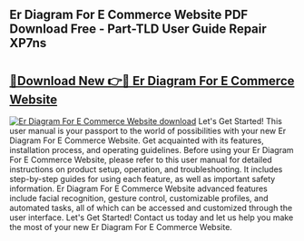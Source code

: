 ## Er Diagram For E Commerce Website PDF Download Free - Part-TLD User Guide Repair XP7ns

# <h2><a href="http://dfqnt4.blite.top/?on=Er+Diagram+For+E+Commerce+Website">🔗Download New 👉🔴 Er Diagram For E Commerce Website</a></h2>

[![Er Diagram For E Commerce Website download](https://i.imgur.com/lujVjoI.png)](http://dfqnt4.blite.top/?on=Er+Diagram+For+E+Commerce+Website)
Let's Get Started! This user manual is your passport to the world of possibilities with your new Er Diagram For E Commerce Website. Get acquainted with its features, installation process, and operating guidelines. Before using your Er Diagram For E Commerce Website, please refer to this user manual for detailed instructions on product setup, operation, and troubleshooting. It includes step-by-step guides for using each feature, as well as important safety information. Er Diagram For E Commerce Website advanced features include facial recognition, gesture control, customizable profiles, and automated tasks, all of which can be accessed and customized through the user interface. Let's Get Started! Contact us today and let us help you make the most of your new Er Diagram For E Commerce Website.

